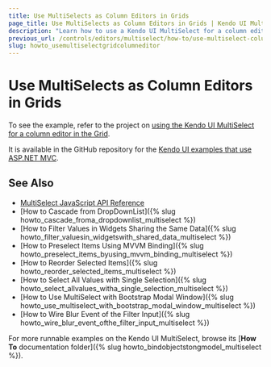 ```yaml
---
title: Use MultiSelects as Column Editors in Grids
page_title: Use MultiSelects as Column Editors in Grids | Kendo UI MultiSelect
description: "Learn how to use a Kendo UI MultiSelect for a column editor in the Kendo UI Grid."
previous_url: /controls/editors/multiselect/how-to/use-multiselect-column-editor-grid
slug: howto_usemultiselectgridcolumneditor
---
```


# Use MultiSelects as Column Editors in Grids

To see the example, refer to the project on [using the Kendo UI MultiSelect for a column editor in the Grid](https://github.com/telerik/kendo-examples-asp-net-mvc/tree/master/multiselect-in-grid).

It is available in the GitHub repository for the [Kendo UI examples that use ASP.NET MVC](https://github.com/telerik/kendo-examples-asp-net-mvc).

## See Also

* [MultiSelect JavaScript API Reference](/api/javascript/ui/multiselect)
* [How to Cascade from DropDownList]({% slug howto_cascade_froma_dropdownlist_multiselect %})
* [How to Filter Values in Widgets Sharing the Same Data]({% slug howto_filter_valuesin_widgetswith_shared_data_multiselect %})
* [How to Preselect Items Using MVVM Binding]({% slug howto_preselect_items_byusing_mvvm_binding_multiselect %})
* [How to Reorder Selected Items]({% slug howto_reorder_selected_items_multiselect %})
* [How to Select All Values with Single Selection]({% slug howto_select_allvalues_witha_single_selection_multiselect %})
* [How to Use MultiSelect with Bootstrap Modal Window]({% slug howto_use_multiselect_with_bootstrap_modal_window_multiselect %})
* [How to Wire Blur Event of the Filter Input]({% slug howto_wire_blur_event_ofthe_filtеr_input_multiselect %})

For more runnable examples on the Kendo UI MultiSelect, browse its [**How To** documentation folder]({% slug howto_bindobjectstongmodel_multiselect %}).
